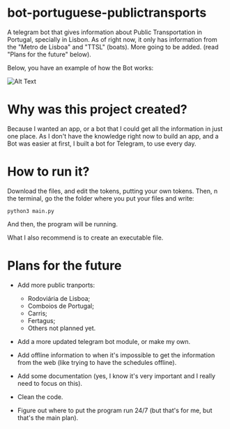 # bot-portuguese-publictransports
A telegram bot that gives information about Public Transportation in Portugal, specially in Lisbon. 
As of right now, it only has information from the "Metro de Lisboa" and "TTSL" (boats). More going to be added. (read "Plans for the future" below).

Below, you have an example of how the Bot works:

![Alt Text](https://media.giphy.com/media/d6KO3xTY9Tzq2WOdsl/giphy.gif)

# Why was this project created?
Because I wanted an app, or a bot that I could get all the information in just one place. As I don't have the knowledge right now to build an app, and a Bot was easier at first, I built a bot for Telegram, to use every day.

# How to run it?
Download the files, and edit the tokens, putting your own tokens. 
Then, n the terminal, go the the folder where you put your files and write:

```
python3 main.py
```
And then, the program will be running.

What I also recommend is to create an executable file. 

# Plans for the future
* Add more public tranports:
  * Rodoviária de Lisboa;
  * Comboios de Portugal;
  * Carris;
  * Fertagus;
  * Others not planned yet.

* Add a more updated telegram bot module, or make my own.

* Add offline information to when it's impossible to get the information from the web (like trying to have the schedules offline).

* Add some documentation (yes, I know it's very important and I really need to focus on this).

* Clean the code.

* Figure out where to put the program run 24/7 (but that's for me, but that's the main plan).
